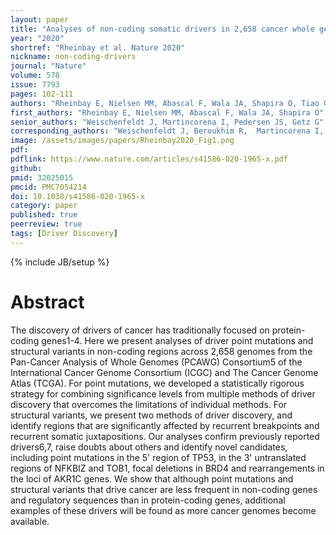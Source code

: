 ```yaml
---
layout: paper
title: "Analyses of non-coding somatic drivers in 2,658 cancer whole genomes"
year: "2020"
shortref: "Rheinbay et al. Nature 2020"
nickname: non-coding-drivers
journal: "Nature"
volume: 578
issue: 7793
pages: 102-111
authors: "Rheinbay E, Nielsen MM, Abascal F, Wala JA, Shapira O, Tiao G, Hornshøj H, Hess JM, Juul RI, Lin Z, Feuerbach L, Sabarinathan R, Madsen T, Kim J, Mularoni L, Shuai S, Lanzós A, Herrmann C, Maruvka YE, Shen C, Amin SB, Bandopadhayay P, Bertl J, Boroevich KA, Busanovich J, Carlevaro-Fita J, Chakravarty D, Chan CWY, Craft D, Dhingra P, Diamanti K, Fonseca NA, Gonzalez-Perez A, Guo Q, Hamilton MP, Haradhvala NJ, Hong C, Isaev K, Johnson TA, Juul M, Kahles A, Kahraman A, Kim Y, Komorowski J, Kumar K, Kumar S, Lee D, Lehmann KV, Li Y, Liu EM, Lochovsky L, Park K, Pich O, Roberts ND, Saksena G, Schumacher SE, Sidiropoulos N, Sieverling L, Sinnott-Armstrong N, Stewart C, Tamborero D, Tubio JMC, Umer HM, Uusküla-Reimand L, Wadelius C, Wadi L, Yao X, Zhang CZ, Zhang J, Haber JE, Hobolth A, Imielinski M, Kellis M, Lawrence MS, von Mering C, Nakagawa H, Raphael BJ, Rubin MA, Sander C, Stein LD, Stuart JM, Tsunoda T, Wheeler DA, Johnson R, Reimand J, Gerstein M, Khurana E, Campbell PJ, López-Bigas N; PCAWG Drivers and Functional Interpretation Working Group; PCAWG Structural Variation Working Group, Weischenfeldt J, Beroukhim R, Martincorena I, Pedersen JS, Getz G; PCAWG Consortium"
first_authors: "Rheinbay E, Nielsen MM, Abascal F, Wala JA, Shapira O"
senior_authors: "Weischenfeldt J, Martincorena I, Pedersen JS, Getz G"
corresponding_authors: "Weischenfeldt J, Beroukhim R,  Martincorena I, Pedersen JS, Getz G"
image: /assets/images/papers/Rheinbay2020_Fig1.png
pdf:
pdflink: https://www.nature.com/articles/s41586-020-1965-x.pdf
github:
pmid: 32025015
pmcid: PMC7054214 
doi: 10.1038/s41586-020-1965-x
category: paper
published: true
peerreview: true
tags: [Driver Discovery]
---
```

{% include JB/setup %}

# Abstract

The discovery of drivers of cancer has traditionally focused on protein-coding genes1-4. Here we present analyses of driver point mutations and structural variants in non-coding regions across 2,658 genomes from the Pan-Cancer Analysis of Whole Genomes (PCAWG) Consortium5 of the International Cancer Genome Consortium (ICGC) and The Cancer Genome Atlas (TCGA). For point mutations, we developed a statistically rigorous strategy for combining significance levels from multiple methods of driver discovery that overcomes the limitations of individual methods. For structural variants, we present two methods of driver discovery, and identify regions that are significantly affected by recurrent breakpoints and recurrent somatic juxtapositions. Our analyses confirm previously reported drivers6,7, raise doubts about others and identify novel candidates, including point mutations in the 5' region of TP53, in the 3' untranslated regions of NFKBIZ and TOB1, focal deletions in BRD4 and rearrangements in the loci of AKR1C genes. We show that although point mutations and structural variants that drive cancer are less frequent in non-coding genes and regulatory sequences than in protein-coding genes, additional examples of these drivers will be found as more cancer genomes become available.



